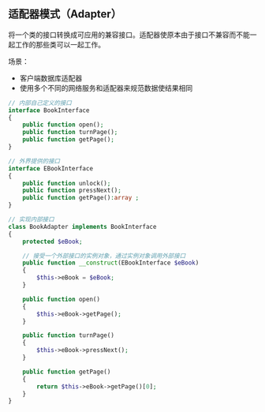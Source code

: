 ## 适配器模式（Adapter）

将一个类的接口转换成可应用的兼容接口。适配器使原本由于接口不兼容而不能一起工作的那些类可以一起工作。

场景：

- 客户端数据库适配器
- 使用多个不同的网络服务和适配器来规范数据使结果相同

```php
// 内部自己定义的接口
interface BookInterface
{
    public function open();
    public function turnPage();
    public function getPage();
}

// 外界提供的接口
interface EBookInterface
{
    public function unlock();
    public function pressNext();
    public function getPage():array ;
}

// 实现内部接口
class BookAdapter implements BookInterface
{
    protected $eBook;

    // 接受一个外部接口的实例对象，通过实例对象调用外部接口
    public function __construct(EBookInterface $eBook)
    {
        $this->eBook = $eBook;
    }

    public function open()
    {
        $this->eBook->getPage();
    }

    public function turnPage()
    {
        $this->eBook->pressNext();
    }

    public function getPage()
    {
        return $this->eBook->getPage()[0];
    }
}
```

